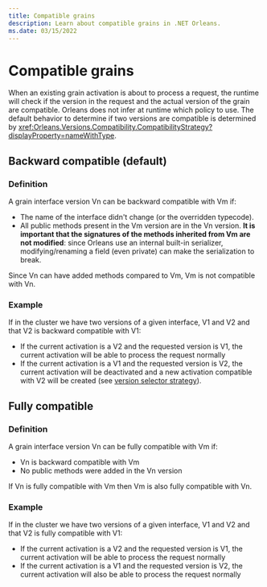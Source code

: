 ```yaml
---
title: Compatible grains
description: Learn about compatible grains in .NET Orleans.
ms.date: 03/15/2022
---
```


# Compatible grains

When an existing grain activation is about to process a request, the runtime will check if the version in the request and the actual version of the grain are compatible. Orleans does not infer at runtime which policy to use. The default behavior to determine if two versions are compatible is determined by <xref:Orleans.Versions.Compatibility.CompatibilityStrategy?displayProperty=nameWithType>.

## Backward compatible (default)

### Definition

A grain interface version Vn can be backward compatible with Vm if:

- The name of the interface didn't change (or the overridden typecode).
- All public methods present in the Vm version are in the Vn version. __It is important that
    the signatures of the methods inherited from Vm are not modified__: since Orleans use
    an internal built-in serializer, modifying/renaming a field (even private) can make the
    serialization to break.

Since Vn can have added methods compared to Vm, Vm is not compatible with Vn.

### Example

If in the cluster we have two versions of a given interface, V1 and V2 and that V2 is backward compatible
with V1:

- If the current activation is a V2 and the requested version is V1, the current activation will
    be able to process the request normally
- If the current activation is a V1 and the requested version is V2, the current activation will be
    deactivated and a new activation compatible with V2 will be created (see [version selector strategy](version-selector-strategy.md)).

## Fully compatible

### Definition

A grain interface version Vn can be fully compatible with Vm if:

- Vn is backward compatible with Vm
- No public methods were added in the Vn version

If Vn is fully compatible with Vm then Vm is also fully compatible with Vn.

### Example

If in the cluster we have two versions of a given interface, V1 and V2 and that V2 is fully compatible
with V1:

- If the current activation is a V2 and the requested version is V1, the current activation will be able to process the request normally
- If the current activation is a V1 and the requested version is V2, the current activation will also be able to process the request normally

